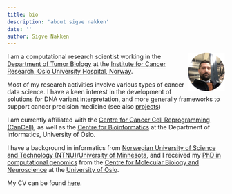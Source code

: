 ```yaml
---
title: bio
description: 'about sigve nakken'
date: ''
author: Sigve Nakken
---
```


<a href="https://sigven.github.io"><img src="https://github.com/sigven/sigven.github.io/raw/master/content/en/home/profile_sigven.png" align="right" height="88.5" width="85"/></a>
I am a computational research scientist working in the [Department of Tumor Biology](https://www.ous-research.no/tumorbiology/) at the [Institute for Cancer Research, Oslo University Hospital, Norway](https://www.ous-research.no/institute/). 

Most of my research activities involve various types of cancer data science. I have a keen interest in the development of solutions for DNA variant interpretation, and more generally frameworks to support cancer precision medicine (see also [projects](https://sigven.github.io/wsite/pages/projects/))

I am currently affiliated with the [Centre for Cancer Cell Reprogramming (CanCell)](http://www.med.uio.no/cancell/english/), as well as the
[Centre for Bioinformatics](https://www.mn.uio.no/sbi/english/) at the Department of Informatics, University of Oslo. 

I have a background in informatics from [Norwegian University of Science and Technology (NTNU)](http://www.ntnu.no)/[University of Minnesota](https://cse.umn.edu/cs), and I received my [PhD in computational genomics](https://www.dropbox.com/s/b8lfc7c8hg32ryr/PhD_Thesis_SigveNakken.pdf?dl=0) from the [Centre for Molecular Biology and Neuroscience](http://www.cmbn.no) at the [University of Oslo](http://www.uio.no). 

My CV can be found <a href = "https://www.dropbox.com/scl/fi/yrab29plhj2rknfzsy5js/cv_sigven_latest.pdf?rlkey=e1gghb0vvgojto0zd1qxzz1ro&dl=0" target="_blank">here</a>.

